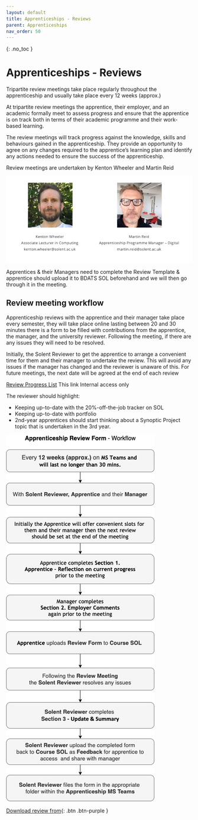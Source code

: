 ```yaml
---
layout: default
title: Apprenticeships - Reviews
parent: Apprenticeships
nav_order: 50
---
```


{: .no_toc }

# Apprenticeships - Reviews

Tripartite review meetings take place regularly throughout the apprenticeship and usually take place every 12 weeks (approx.)

At tripartite review meetings the apprentice, their employer, and an academic formally meet to assess progress and ensure that the apprentice is on track both in terms of their academic programme and their work-based learning. 

The review meetings will track progress against the knowledge, skills and behaviours gained in the apprenticeship.  They provide an opportunity to agree on any changes required to the apprentice’s learning plan and identify any actions needed to ensure the success of the apprenticeship.

Review meetings are undertaken by Kenton Wheeler and Martin Reid

![](images/kenton_martin.png)


Apprentices & their Managers need to complete the Review Template & apprentice should upload it to BDATS SOL beforehand and we will then go through it in the meeting.

## Review meeting workflow

Apprenticeship reviews with the apprentice and their manager take place every semester, they will take place online lasting between 20 and 30 minutes there is a form to be filled with contributions from the apprentice, the manager, and the university reviewer. Following the meeting, if there are any issues they will need to be resolved.

Initially, the Solent Reviewer to get the apprentice to arrange a convenient time for them and their manager to undertake the review. This will avoid any issues if the manager has changed and the reviewer is unaware of this. For future meetings, the next date will be agreed at the end of each review

[Review Progress List](https://ssu.sharepoint.com/:x:/r/sites/DigitalApprenticeships/Shared%20Documents/General/Student%20lists/overdue_reviews.xlsx?d=w5dfc1b1c9f164f52a50d5bd77151a36f&csf=1&web=1&e=hs4HeF) This link Internal access only

The reviewer should highlight:

* Keeping up-to-date with the 20%-off-the-job tracker on SOL
* Keeping up-to-date with portfolio
* 2nd-year apprentices should start thinking about a Synoptic Project topic that is undertaken in the 3rd year.


![review_workflow](https://github.com/martinsolent/solent_store/raw/main/images/review_workflow-100_v4.png)


[Download review from](https://github.com/martinsolent/solent_store/raw/main/docs/APPRENTICESHIP%20REVIEW%20FORM.docx){: .btn .btn-purple } 


